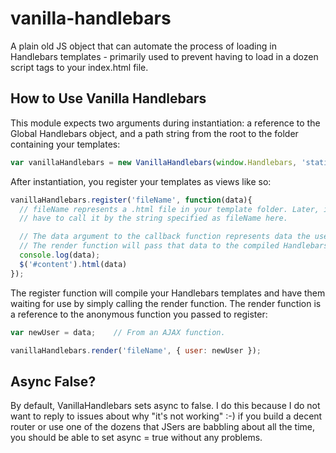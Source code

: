 vanilla-handlebars
==================

A plain old JS object that can automate the process of loading in Handlebars templates - primarily used to prevent having to load in a dozen script tags to your index.html file.


## How to Use Vanilla Handlebars
This module expects two arguments during instantiation: a reference to the Global Handlebars object, and a path string from the root to the folder containing your templates:

````javascript
var vanillaHandlebars = new VanillaHandlebars(window.Handlebars, 'static/js/templates/');
````

After instantiation, you register your templates as views like so:

````javascript
vanillaHandlebars.register('fileName', function(data){
  // fileName represents a .html file in your template folder. Later, in order to render this template you will
  // have to call it by the string specified as fileName here.

  // The data argument to the callback function represents data the user may pass to render the compled Handlebars file. 
  // The render function will pass that data to the compiled Handlebars file and then data will be the HTML returned from the template.
  console.log(data);
  $('#content').html(data)
});
````

The register function will compile your Handlebars templates and have them waiting for use by simply calling the render function. The render function is a reference to the anonymous function you passed to register:

````javascript
var newUser = data;    // From an AJAX function.

vanillaHandlebars.render('fileName', { user: newUser });
````

## Async False?
By default, VanillaHandlebars sets async to false. I do this because I do not want to reply to issues about why "it's not working" :-) if you build a decent router or use one of the dozens that JSers are babbling about all the time, you should be able to set async = true without any problems.
